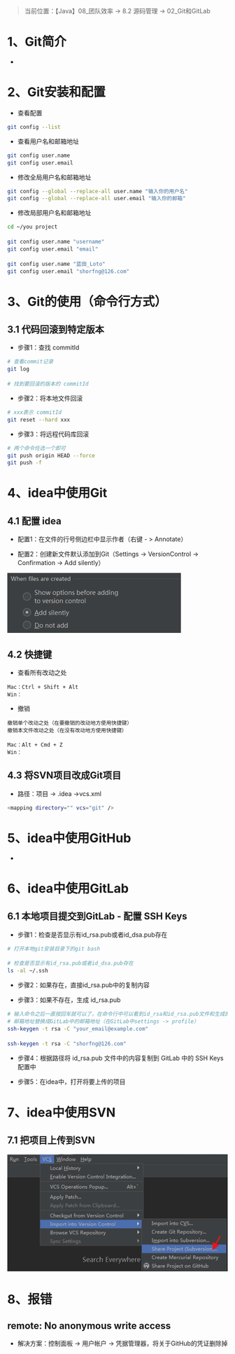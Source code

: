> 当前位置：【Java】08_团队效率  -> 8.2 源码管理 -> 02_Git和GitLab





# 1、Git简介

- 



# 2、Git安装和配置

- 查看配置

```bash
git config --list
```

- 查看用户名和邮箱地址

```bash
git config user.name
git config user.email
```

- 修改全局用户名和邮箱地址

```bash
git config --global --replace-all user.name "输入你的用户名"
git config --global --replace-all user.email "输入你的邮箱"
```

- 修改局部用户名和邮箱地址

```bash
cd ~/you project

git config user.name "username"
git config user.email "email"

git config user.name "蓝田_Loto"
git config user.email "shorfng@126.com"
```



# 3、Git的使用（命令行方式）

## 3.1 代码回滚到特定版本

- 步骤1：查找 commitId

```bash
# 查看commit记录
git log

# 找到要回滚的版本的 commitId
```

- 步骤2：将本地文件回滚

```bash
# xxx表示 commitId
git reset --hard xxx
```

- 步骤3：将远程代码库回滚

```bash
# 两个命令任选一个即可
git push origin HEAD --force
git push -f
```



# 4、idea中使用Git

## 4.1 配置 idea 

- 配置1：在文件的行号侧边栏中显示作者（右键 - > Annotate）

- 配置2：创建新文件默认添加到Git（Settings -> VersionControl -> Confirmation -> Add silently）

![img](images/0001.jpg)



## 4.2 快捷键

- 查看所有改动之处

```
Mac：Ctrl + Shift + Alt
Win：
```

- 撤销

```
撤销单个改动之处（在要撤销的改动地方使用快捷键）
撤销本文件改动之处（在没有改动地方使用快捷键）

Mac：Alt + Cmd + Z
Win：
```



## 4.3 将SVN项目改成Git项目

- 路径：项目 -> .idea ->vcs.xml

```bash
<mapping directory="" vcs="git" />
```



# 5、idea中使用GitHub

- 



# 6、idea中使用GitLab

## 6.1 本地项目提交到GitLab - 配置 SSH Keys

- 步骤1：检查是否显示有id_rsa.pub或者id_dsa.pub存在

```bash
# 打开本地git安装目录下的git bash

# 检查是否显示有id_rsa.pub或者id_dsa.pub存在
ls -al ~/.ssh
```

- 步骤2：如果存在，直接id_rsa.pub中的复制内容

- 步骤3：如果不存在，生成 id_rsa.pub

```bash
# 输入命令之后一直按回车就可以了，在命令行中可以看到id_rsa和id_rsa.pub文件和生成的路径
# 邮箱地址替换成GitLab中的邮箱地址（在GitLab中settings -> profile）
ssh-keygen -t rsa -C "your_email@example.com"

ssh-keygen -t rsa -C "shorfng@126.com"
```

- 步骤4：根据路径将 id_rsa.pub 文件中的内容复制到 GitLab 中的 SSH Keys 配置中

- 步骤5：在idea中，打开将要上传的项目



# 7、idea中使用SVN

## 7.1 把项目上传到SVN

![img](images/0002.jpg)



# 8、报错

## remote: No anonymous write access

- 解决方案：控制面板 -> 用户帐户 -> 凭据管理器，将关于GitHub的凭证删除掉